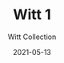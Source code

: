 ---
subtitle: "Witt Collection"
image_secondary: "img/763febb90c385f230cc8a73e2309035bf927b989-2400x1200.png"
description: "Witt%20is%20a%20contemporary%2C%20geometric%20take%20on%20the%20traditional%20chandelier.%20Two%20glowing%2C%20pearl-like%20luminaires%20are%20framed%20by%20the%20graphic%20outlines%20of%20five%20hollow%20brass%20cubes%2C%20which%2C%20like%20building%20blocks%2C%20allow%20for%20endless%20compositions%3A%20They%20can%20be%20hung%20in%20a%20linear%20procession%2C%20both%20horizontally%20and%20vertical"
category: "Chandeliers"
designer: "Rbw"
tags: 
  - "Chandeliers"
title: "Witt 1"
href: "https://rbw.com/products/witt-1/pc31-27-120_tm_dex"
image_primary: "img/RGW-1_default.jpg"
manufacturer: "Rich Brilliant Willing"
slug: "/manufacturers/rbw/chandeliers/rbw-witt-1"
date: "2021-05-13"
---